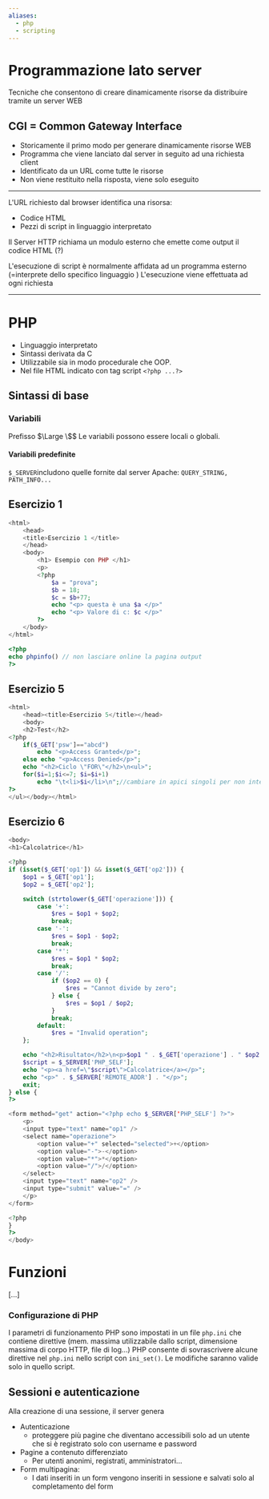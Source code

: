 ```yaml
---
aliases:
  - php
  - scripting
---
```

# Programmazione lato server

Tecniche che consentono di creare dinamicamente risorse da distribuire tramite un server WEB

## CGI = Common Gateway Interface
- Storicamente il primo modo per generare dinamicamente risorse WEB
- Programma che viene lanciato dal server in seguito ad una richiesta client
- Identificato da un URL come tutte le risorse
- Non viene restituito nella risposta, viene solo eseguito 

---

L'URL richiesto dal browser identifica una risorsa:
- Codice HTML
- Pezzi di script in linguaggio interpretato 

Il Server HTTP richiama un modulo esterno che emette come output il codice HTML (?)

L'esecuzione di script è normalmente affidata ad un programma esterno (=interprete dello specifico linguaggio )
L'esecuzione viene effettuata ad ogni richiesta 

---

#  PHP
- Linguaggio interpretato 
- Sintassi derivata da C
- Utilizzabile sia in modo procedurale che OOP.
- Nel file HTML indicato con tag script `<?php ...?>`
##  Sintassi di base
### Variabili
Prefisso $\Large \$$
Le variabili possono essere locali o globali. 

#### Variabili predefinite
`$_SERVER`includono quelle fornite dal server Apache: `QUERY_STRING, PATH_INFO...`



## Esercizio 1

```php
<html>
	<head>
	<title>Esercizio 1 </title>
	</head>
	<body> 
		<h1> Esempio con PHP </h1>
		<p>
		<?php
			$a = "prova";
			$b = 18;
			$c = $b+77;
			echo "<p> questa è una $a </p>"
			echo "<p> Valore di c: $c </p>"
		?>
	</body>
</html>
```

```php
<?php 
echo phpinfo() // non lasciare online la pagina output
?>
```

## Esercizio 5
```php
<html>
	<head><title>Esercizio 5</title></head>
	<body>
	<h2>Test</h2>
<?php
	if($_GET['psw']=="abcd")
		echo "<p>Access Granted</p>";
	else echo "<p>Access Denied</p>";
	echo "<h2>Ciclo \"FOR\"</h2>\n<ul>";
	for($i=1;$i<=7; $i=$i+1)
		echo "\t<li>$i</li>\n";//cambiare in apici singoli per non interpretare 
?>
</ul></body></html>
```

## Esercizio 6

```php
<body>
<h1>Calcolatrice</h1>

<?php
if (isset($_GET['op1']) && isset($_GET['op2'])) {
    $op1 = $_GET['op1'];
    $op2 = $_GET['op2'];

    switch (strtolower($_GET['operazione'])) {
        case '+': 
            $res = $op1 + $op2; 
            break;
        case '-': 
            $res = $op1 - $op2; 
            break;
        case '*': 
            $res = $op1 * $op2; 
            break;
        case '/': 
            if ($op2 == 0) {
                $res = "Cannot divide by zero";
            } else {
                $res = $op1 / $op2;
            }
            break;
        default:
            $res = "Invalid operation";
    };

    echo "<h2>Risultato</h2>\n<p>$op1 " . $_GET['operazione'] . " $op2 = $res</p>";
    $script = $_SERVER['PHP_SELF'];
    echo "<p><a href=\"$script\">Calcolatrice</a></p>";
    echo "<p>" . $_SERVER['REMOTE_ADDR'] . "</p>";
    exit; 
} else { 
?>

<form method="get" action="<?php echo $_SERVER['PHP_SELF'] ?>">
    <p>
    <input type="text" name="op1" />
    <select name="operazione">
        <option value="+" selected="selected">+</option>
        <option value="-">-</option>
        <option value="*">*</option>
        <option value="/">/</option>
    </select>
    <input type="text" name="op2" />
    <input type="submit" value="=" />
    </p>
</form>

<?php 
} 
?>
</body>

```

#  Funzioni

[...]

### Configurazione di PHP 
I parametri di funzionamento PHP sono impostati in un file `php.ini` che contiene direttive (mem. massima utilizzabile dallo script, dimensione massima di corpo HTTP, file di log...)
PHP consente di sovrascrivere alcune direttive nel `php.ini` nello script con `ini_set()`. Le modifiche saranno valide solo in quello script. 

## Sessioni e autenticazione

Alla creazione di una sessione, il server genera 

- Autenticazione
	- proteggere più pagine che diventano accessibili solo ad un utente che si è registrato solo con username e password
- Pagine a contenuto differenziato
	- Per utenti anonimi, registrati, amministratori...
- Form multipagina:
	- I dati inseriti in un form vengono inseriti in sessione e salvati solo al completamento del form 